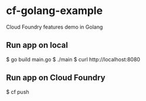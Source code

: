 # cf-golang-example
Cloud Foundry features demo in Golang

## Run app on local
$ go build main.go
$ ./main
$ curl http://localhost:8080

## Run app on Cloud Foundry
$ cf push